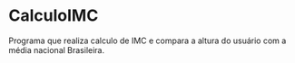 # CalculoIMC
Programa que realiza calculo de IMC e compara a altura do usuário com a média nacional Brasileira.
